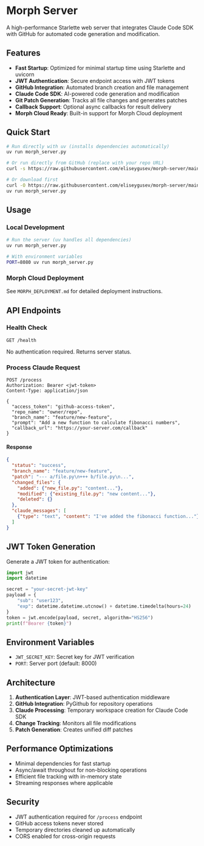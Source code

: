 # Morph Server

A high-performance Starlette web server that integrates Claude Code SDK with GitHub for automated code generation and modification.

## Features

- **Fast Startup**: Optimized for minimal startup time using Starlette and uvicorn
- **JWT Authentication**: Secure endpoint access with JWT tokens
- **GitHub Integration**: Automated branch creation and file management
- **Claude Code SDK**: AI-powered code generation and modification
- **Git Patch Generation**: Tracks all file changes and generates patches
- **Callback Support**: Optional async callbacks for result delivery
- **Morph Cloud Ready**: Built-in support for Morph Cloud deployment

## Quick Start

```bash
# Run directly with uv (installs dependencies automatically)
uv run morph_server.py

# Or run directly from GitHub (replace with your repo URL)
curl -s https://raw.githubusercontent.com/eliseygusev/morph-server/main/morph_server.py | uv run -

# Or download first
curl -O https://raw.githubusercontent.com/eliseygusev/morph-server/main/morph_server.py
uv run morph_server.py
```

## Usage

### Local Development

```bash
# Run the server (uv handles all dependencies)
uv run morph_server.py

# With environment variables
PORT=8080 uv run morph_server.py
```

### Morph Cloud Deployment

See `MORPH_DEPLOYMENT.md` for detailed deployment instructions.

## API Endpoints

### Health Check
```
GET /health
```
No authentication required. Returns server status.

### Process Claude Request
```
POST /process
Authorization: Bearer <jwt-token>
Content-Type: application/json

{
  "access_token": "github-access-token",
  "repo_name": "owner/repo",
  "branch_name": "feature/new-feature",
  "prompt": "Add a new function to calculate fibonacci numbers",
  "callback_url": "https://your-server.com/callback"
}
```

#### Response
```json
{
  "status": "success",
  "branch_name": "feature/new-feature",
  "patch": "--- a/file.py\n+++ b/file.py\n...",
  "changed_files": {
    "added": {"new_file.py": "content..."},
    "modified": {"existing_file.py": "new content..."},
    "deleted": {}
  },
  "claude_messages": [
    {"type": "text", "content": "I've added the fibonacci function..."}
  ]
}
```

## JWT Token Generation

Generate a JWT token for authentication:

```python
import jwt
import datetime

secret = "your-secret-jwt-key"
payload = {
    "sub": "user123",
    "exp": datetime.datetime.utcnow() + datetime.timedelta(hours=24)
}
token = jwt.encode(payload, secret, algorithm="HS256")
print(f"Bearer {token}")
```

## Environment Variables

- `JWT_SECRET_KEY`: Secret key for JWT verification
- `PORT`: Server port (default: 8000)

## Architecture

1. **Authentication Layer**: JWT-based authentication middleware
2. **GitHub Integration**: PyGithub for repository operations
3. **Claude Processing**: Temporary workspace creation for Claude Code SDK
4. **Change Tracking**: Monitors all file modifications
5. **Patch Generation**: Creates unified diff patches

## Performance Optimizations

- Minimal dependencies for fast startup
- Async/await throughout for non-blocking operations
- Efficient file tracking with in-memory state
- Streaming responses where applicable

## Security

- JWT authentication required for `/process` endpoint
- GitHub access tokens never stored
- Temporary directories cleaned up automatically
- CORS enabled for cross-origin requests